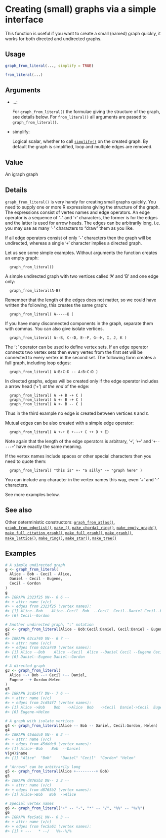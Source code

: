 # Creating (small) graphs via a simple interface

This function is useful if you want to create a small (named) graph
quickly, it works for both directed and undirected graphs.

## Usage

``` r
graph_from_literal(..., simplify = TRUE)

from_literal(...)
```

## Arguments

- ...:

  For `graph_from_literal()` the formulae giving the structure of the
  graph, see details below. For `from_literal()` all arguments are
  passed to `graph_from_literal()`.

- simplify:

  Logical scalar, whether to call
  [`simplify()`](https://r.igraph.org/reference/simplify.md) on the
  created graph. By default the graph is simplified, loop and multiple
  edges are removed.

## Value

An igraph graph

## Details

`graph_from_literal()` is very handy for creating small graphs quickly.
You need to supply one or more R expressions giving the structure of the
graph. The expressions consist of vertex names and edge operators. An
edge operator is a sequence of ‘`-`’ and ‘`+`’ characters, the former is
for the edges and the latter is used for arrow heads. The edges can be
arbitrarily long, i.e. you may use as many ‘`-`’ characters to “draw”
them as you like.

If all edge operators consist of only ‘`-`’ characters then the graph
will be undirected, whereas a single ‘`+`’ character implies a directed
graph.

Let us see some simple examples. Without arguments the function creates
an empty graph:

      graph_from_literal()

A simple undirected graph with two vertices called ‘A’ and ‘B’ and one
edge only:

      graph_from_literal(A-B)

Remember that the length of the edges does not matter, so we could have
written the following, this creates the same graph:

      graph_from_literal( A-----B )

If you have many disconnected components in the graph, separate them
with commas. You can also give isolate vertices.

      graph_from_literal( A--B, C--D, E--F, G--H, I, J, K )

The ‘`:`’ operator can be used to define vertex sets. If an edge
operator connects two vertex sets then every vertex from the first set
will be connected to every vertex in the second set. The following form
creates a full graph, including loop edges:

      graph_from_literal( A:B:C:D -- A:B:C:D )

In directed graphs, edges will be created only if the edge operator
includes a arrow head (‘+’) *at the end* of the edge:

      graph_from_literal( A -+ B -+ C )
      graph_from_literal( A +- B -+ C )
      graph_from_literal( A +- B -- C )

Thus in the third example no edge is created between vertices `B` and
`C`.

Mutual edges can be also created with a simple edge operator:

      graph_from_literal( A +-+ B +---+ C ++ D + E)

Note again that the length of the edge operators is arbitrary, ‘`+`’,
‘`++`’ and ‘`+-----+`’ have exactly the same meaning.

If the vertex names include spaces or other special characters then you
need to quote them:

      graph_from_literal( "this is" +- "a silly" -+ "graph here" )

You can include any character in the vertex names this way, even ‘+’ and
‘-’ characters.

See more examples below.

## See also

Other deterministic constructors:
[`graph_from_atlas()`](https://r.igraph.org/reference/graph_from_atlas.md),
[`graph_from_edgelist()`](https://r.igraph.org/reference/graph_from_edgelist.md),
[`make_()`](https://r.igraph.org/reference/make_.md),
[`make_chordal_ring()`](https://r.igraph.org/reference/make_chordal_ring.md),
[`make_empty_graph()`](https://r.igraph.org/reference/make_empty_graph.md),
[`make_full_citation_graph()`](https://r.igraph.org/reference/make_full_citation_graph.md),
[`make_full_graph()`](https://r.igraph.org/reference/make_full_graph.md),
[`make_graph()`](https://r.igraph.org/reference/make_graph.md),
[`make_lattice()`](https://r.igraph.org/reference/make_lattice.md),
[`make_ring()`](https://r.igraph.org/reference/make_ring.md),
[`make_star()`](https://r.igraph.org/reference/make_star.md),
[`make_tree()`](https://r.igraph.org/reference/make_tree.md)

## Examples

``` r
# A simple undirected graph
g <- graph_from_literal(
  Alice - Bob - Cecil - Alice,
  Daniel - Cecil - Eugene,
  Cecil - Gordon
)
g
#> IGRAPH 2323f25 UN-- 6 6 -- 
#> + attr: name (v/c)
#> + edges from 2323f25 (vertex names):
#> [1] Alice--Bob    Alice--Cecil  Bob  --Cecil  Cecil--Daniel Cecil--Eugene
#> [6] Cecil--Gordon

# Another undirected graph, ":" notation
g2 <- graph_from_literal(Alice - Bob:Cecil:Daniel, Cecil:Daniel - Eugene:Gordon)
g2
#> IGRAPH 62ca740 UN-- 6 7 -- 
#> + attr: name (v/c)
#> + edges from 62ca740 (vertex names):
#> [1] Alice --Bob    Alice --Cecil  Alice --Daniel Cecil --Eugene Cecil --Gordon
#> [6] Daniel--Eugene Daniel--Gordon

# A directed graph
g3 <- graph_from_literal(
  Alice +-+ Bob --+ Cecil +-- Daniel,
  Eugene --+ Gordon:Helen
)
g3
#> IGRAPH 2cd54f7 DN-- 7 6 -- 
#> + attr: name (v/c)
#> + edges from 2cd54f7 (vertex names):
#> [1] Alice ->Bob    Bob   ->Alice  Bob   ->Cecil  Daniel->Cecil  Eugene->Gordon
#> [6] Eugene->Helen 

# A graph with isolate vertices
g4 <- graph_from_literal(Alice -- Bob -- Daniel, Cecil:Gordon, Helen)
g4
#> IGRAPH 45dddc0 UN-- 6 2 -- 
#> + attr: name (v/c)
#> + edges from 45dddc0 (vertex names):
#> [1] Alice--Bob    Bob  --Daniel
V(g4)$name
#> [1] "Alice"  "Bob"    "Daniel" "Cecil"  "Gordon" "Helen" 

# "Arrows" can be arbitrarily long
g5 <- graph_from_literal(Alice +---------+ Bob)
g5
#> IGRAPH d8765b2 DN-- 2 2 -- 
#> + attr: name (v/c)
#> + edges from d8765b2 (vertex names):
#> [1] Alice->Bob   Bob  ->Alice

# Special vertex names
g6 <- graph_from_literal("+" -- "-", "*" -- "/", "%%" -- "%/%")
g6
#> IGRAPH fec5a61 UN-- 6 3 -- 
#> + attr: name (v/c)
#> + edges from fec5a61 (vertex names):
#> [1] + ---   * --/   %%--%/%
```
